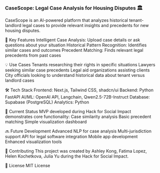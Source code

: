### CaseScope: Legal Case Analysis for Housing Disputes 🏛️
CaseScope is an AI-powered platform that analyzes historical tenant-landlord legal cases to provide relevant insights and precedents for new housing disputes.

🚀 Key Features
Intelligent Case Analysis: Upload case details or ask questions about your situation
Historical Pattern Recognition: Identifies similar cases and outcomes
Precedent Matching: Finds relevant legal precedents from past cases

💡 Use Cases
Tenants researching their rights in specific situations
Lawyers seeking similar case precedents
Legal aid organizations assisting clients
City officials looking to understand historical data about tenant versus landlord cases

🛠️ Tech Stack
Frontend: Next.js, Tailwind CSS, shadcn/ui
Backend: Python FastAPI
AI/ML:  OpenAI API, Langchain, Qwen2.5-72B-Instruct
Database: Supabase (PostgreSQL)
Analytics: Python

🚧 Current Status
MVP developed during Hack for Social Impact demonstrates core functionality:
Case similarity analysis
Basic precedent matching
Simple visualization dashboard

🔜 Future Development
Advanced NLP for case analysis
Multi-jurisdiction support
API for legal software integration
Mobile app development
Enhanced visualization tools

🤝 Contributing
This project was created by Ashley Kong, Fatima Lopez, Helen Kochetkova, Julia Yu during the Hack for Social Impact.

📜 License
MIT License 